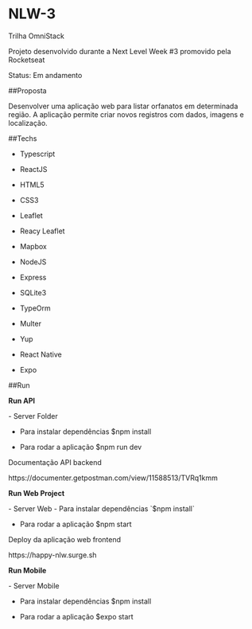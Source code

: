 # NLW-3

<p>Trilha OmniStack</p>
<p>Projeto desenvolvido durante a Next Level Week #3 promovido pela Rocketseat</p>

<p>Status: Em andamento</p>

##Proposta

<p>Desenvolver uma aplicação web para listar orfanatos em determinada região. A aplicação permite criar novos registros com dados, imagens e localização.</p>

##Techs

- Typescript
- ReactJS
- HTML5
- CSS3
- Leaflet
- Reacy Leaflet
- Mapbox

- NodeJS
- Express
- SQLite3
- TypeOrm
- Multer
- Yup

- React Native
- Expo

##Run

<p><strong>Run API</strong></p>
- Server Folder

- Para instalar dependências
$npm install

- Para rodar a aplicação
$npm run dev

<p>Documentação API backend</p>
<p>https://documenter.getpostman.com/view/11588513/TVRq1kmm</p>

<p><strong>Run Web Project</strong></p>
- Server Web
- Para instalar dependências
`$npm install`

- Para rodar a aplicação
$npm start

<p>Deploy da aplicação web frontend</p>
<p>https://happy-nlw.surge.sh</p>

<p><strong>Run Mobile</strong></p>
- Server Mobile

- Para instalar dependências
$npm install

- Para rodar a aplicação
$expo start
